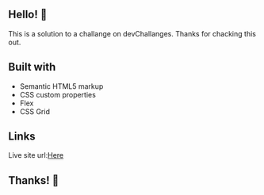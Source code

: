 ## Hello! 👋

This is a solution to a challange on devChallanges. Thanks for chacking this out.

## Built with

- Semantic HTML5 markup
- CSS custom properties
- Flex
- CSS Grid

## Links

Live site url:[Here](https://ozlemxates.github.io/Team-Page-Challange-Devchallenges/)

## Thanks! 🚀